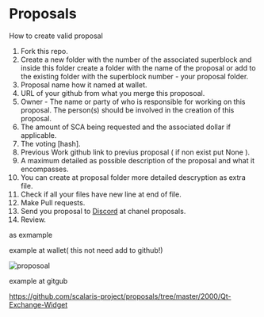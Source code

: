 # Proposals
How to create valid proposal

1. Fork this repo.
2. Create a new folder with the number of the associated superblock and inside this folder create a folder with the name of the proposal or add to the existing folder with the superblock number - your proposal folder.
3. Proposal name how it named at wallet.
4. URL of your github from what you merge this proposoal.
5. Owner - The name or party of who is responsible for working on this proposal. The person(s) should be involved in the creation of this proposal.
6. The amount of SCA being requested and the associated dollar if applicable.
7. The voting [hash].
8. Previous Work github link to previus proposal ( if non exist put None ).
9. A maximum detailed as possible description of the proposal and what it encompasses.
10. You can create at proposal folder more detailed descryption as extra file.
11. Check if all your files have new line at end of file.
12. Make Pull requests.
13. Send you proposal to [Discord](https://discord.gg/ZeUMV2kcaQ) at chanel proposals.
14. Review.

as exmample

example at wallet( this not need add to github!)

![proposoal](https://user-images.githubusercontent.com/32709596/110054174-4ce14c80-7d63-11eb-9872-ac265415cf28.png)

example at gitgub

https://github.com/scalaris-project/proposals/tree/master/2000/Qt-Exchange-Widget
